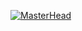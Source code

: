 [![MasterHead](https://d3cgycspz6gssr.cloudfront.net/b1kaa5%2Fpreview%2F62392412%2Fmain_large.gif?response-content-disposition=inline%3Bfilename%3D%22main_large.gif%22%3B&response-content-type=image%2Fgif&Expires=1731595222&Signature=DLyUeDrFP3XMkFHgK9bL9pztIox8W0~47qhmgwA6jqIY8eWVbX61zOB9KfwZwh4Ora9vCryEvXaYu9FAKrLo1aW3nK4p4XJJRLpYcX1pc3K-eTYzVNKs99kzsrh1w0fs2mX7a0OonhpADSnY0iQb3SVN6vAt8YEBZNSTzuUEmITCTuJ3Yy7z0op-ExQADkZ8pCNEiv8E7fzSegG-zEZk7cjbChEsTlPVw14lh7Np8LTnD~0qaIUo2Q9rWCLUzWwKcSe2rB~iWpDUSuwXqHVmNTYONP2ygmsCrd4rSb3K5v9lj9zdtYxbeB3Pvj1M2ROrBrDRCXkI-Dz~hxkfMFNVew__&Key-Pair-Id=APKAJT5WQLLEOADKLHBQ)](github.com)
